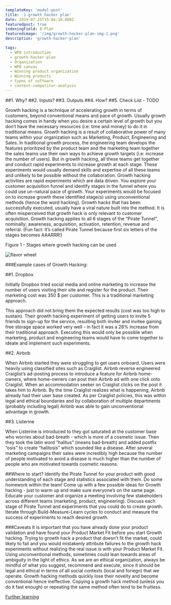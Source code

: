 ```yaml
---
templateKey: 'model-post'
title: '1-growth hacker plan'
date: 2019-07-25T15:04:10.000Z
featuredpost: true
indexingField: 8-Plan
featuredimage: '/img/growth-hacker-plan-img-1.png'
description: 'growth-hacker-plan'

tags:
  - WPO introduction
  - growth-hacker-plan
  - Organization
  - WPO canvas
  - Winning product organization
  - Winning products
  - types of software
  - context-competitor-analysis
---
```

##1. Why?
##2. Inputs?
##3. Outputs
##4. How?
##5. Check List - TODO


Growth hacking is a technique of accelerating growth in terms of customers, beyond conventional means and pace of growth.
Usually growth hacking comes in handy when you desire a certain level of growth but you don’t have the necessary resources (i.e: time and money) to do it in traditional means.
Growth hacking is a result of collaborative power of many teams within your organization such as Marketing, Product, Engineering and Sales.
In traditional growth process, the engineering team develops the features prioritized by the product team and the marketing team together the sales teams use their own ways to achieve growth targets (i.e: increase the number of users). But in growth hacking, all these teams get together and conduct rapid experiments to increase growth at each stage. These experiments would usually demand skills and expertise of all these teams and unlikely to be possible without the collaboration.
Growth hacking activities are rapid experiments which are data driven. You explore your customer acquisition funnel and identify stages in the funnel where you could use un-natural pace of growth. Your experiments would be focused on to increase growth these identified stage(s) using unconventional methods (hence the word hacking).
Growth hacks that has been successfully executed, usually have a viral nature built into the method.
It is often misperceived that growth hack is only relevant to customer acquisition. Growth hacking applies to all 6 stages of the “Pirate Tunnel”, nominally; awareness, acquisition, activation, retention, revenue and referral. (Fun fact: It’s called Pirate Tunnel because first six letters of the stages becomes AAARRR!)




Figure 1 - Stages where growth hacking can be used

 ![flavor wheel](/img/growth-hacker-plan-img-1.png)

###Example cases of Growth Hacking: 

##1. Dropbox

Initially Dropbox tried social media and online marketing to increase the number of users visiting their site and register for the product. Their marketing cost was 350 $ per customer. This is a traditional marketing approach.

This approach did not bring them the expected results (cost was too high to sustain). Their growth hacking experiment of getting users to invite 5 friends to sign-up for the service, resulting both inviter and invitee gaining free storage space worked very well - in fact it was a 28% increase from their traditional approach. Executing this would only be possible when marketing, product and engineering teams would have to come together to ideate and implement such experiments.



##2. Airbnb

When Airbnb started they were struggling to get users onboard. Users were heavily using classified sites such as Craiglist. Airbnb reverse engineered Craiglist’s ad-posting process to introduce a feature for Airbnb home-owners, where home-owners can post their Airbnb ad with one click onto Craiglist. When an accommodation seeker on Craiglist clicks on the post it takes him to Airbnb. By the time Craiglist realizes what is happening, Airbnb already had their user base created. As per Craiglist policies, this was within legal and ethical boundaries and by collaboration of multiple departments (probably including legal) Airbnb was able to gain unconventional advantage in growth.



##3. Listerine

When Listerine is introduced to they got saturated at the customer base who worries about bad-breath - which is more of a cosmetic issue. Then they took the latin word “halitus” (means bad-breath) and added postfix “osis” to create “halitosis” which sounded like a disease. After several marketing campaigns their sales were incredibly high because the number of people motivated to avoid a disease is much higher than the number of people who are motivated towards cosmetic reasons.











##Where to start?
Identify the Pirate Tunnel for your product with good understanding of each stage and statistics associated with them.
Do some homework within the team! Come up with a few possible ideas for Growth hacking - just to warm up and make sure everyone’s on the same page.
Educate your customer and organize a meeting involving few stakeholders across different teams (marketing, product, engineering).
Discuss each stage of Pirate Tunnel and experiments that you could do to create growth.
Iterate through Build-Measure-Learn cycles to conduct and measure the success of experiments to reach desired growth.




###Caveats
It is important that you have already done your product validation and have found your Product Market Fit before you start Growth hacking. Trying to growth hack a product that doesn’t fit the market, could likely to fail and you would mistakenly attribute failures to the growth hack experiments without realizing the real issue is with your Product Market Fit. 
Using unconventional methods, sometimes could lean towards areas of ambiguity in the light of ethics. As we are an ethical organization, always be mindful of what you suggest, recommend and execute, since it should be legal and ethical in terms of all social contexts (local and foriegn) that we operate.
Growth hacking methods quickly lose their novelty and become conventional hence ineffective. Copying a growth hack method (unless you do it fast enough) or repeating the same method often tend to be fruitless.


[Further learning](https://www.youtube.com/watch?v=ajccEoAhfmc)